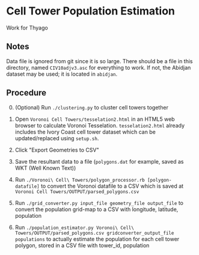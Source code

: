 Cell Tower Population Estimation
================================

Work for Thyago


Notes
-----

Data file is ignored from git since it is so large. There should be a file in this directory, named ```CIV10adjv3.asc``` for everything to work. If not, the Abidjan dataset may be used; it is located in ```abidjan```.


Procedure
---------

0. (Optional) Run ```./clustering.py``` to cluster cell towers together

1. Open ```Voronoi Cell Towers/tesselation2.html``` in an HTML5 web browser to calculate Voronoi Tesselation. ```tesselation2.html``` already includes the Ivory Coast cell tower dataset which can be updated/replaced using ```setup.sh```.

2. Click "Export Geometries to CSV"

3. Save the resultant data to a file (```polygons.dat``` for example, saved as WKT (Well Known Text))

3. Run ```./Voronoi\ Cell\ Towers/polygon_processor.rb [polygon-datafile]``` to convert the Voronoi datafile to a CSV which is saved at ```Voronoi Cell Towers/OUTPUT/parsed_polygons.csv```

4. Run ```./grid_converter.py input_file geometry_file output_file``` to convert the population grid-map to a CSV with longitude, latitude, population

5. Run ```./population_estimator.py Voronoi\ Cell\ Towers/OUTPUT/parsed_polygons.csv gridconverter_output_file populations``` to actually estimate the population for each cell tower polygon, stored in a CSV file with tower_id, population
